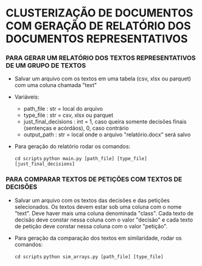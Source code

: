 # CLUSTERIZAÇÃO DE DOCUMENTOS COM GERAÇÃO DE RELATÓRIO DOS DOCUMENTOS REPRESENTATIVOS

### PARA GERAR UM RELATÓRIO DOS TEXTOS REPRESENTATIVOS DE UM GRUPO DE TEXTOS

- Salvar um arquivo com os textos em uma tabela (csv, xlsx ou parquet) com uma coluna chamada "text"
- Variáveis: 
    - path_file : str = local do arquivo
    - type_file : str = csv, xlsx ou parquet
    - just_final_decisions : int = 1, caso queira somente decisões finais (sentenças e acórdãos), 0, caso contrário
    - output_path : str = local onde o arquivo "relatório.docx" será salvo

- Para geração do relatório rodar os comandos:

    `cd scripts`
    `python main.py [path_file] [type_file] [just_final_decisions]`


### PARA COMPARAR TEXTOS DE PETIÇÕES COM TEXTOS DE DECISÕES

- Salvar um arquivo com os textos das decisões e das petições selecionados. Os textos devem estar sob uma coluna com o nome "text". Deve haver mais uma coluna denominada "class". Cada texto de decisão deve constar nessa coluna com o valor "decisão" e cada texto de petição deve constar nessa coluna com o valor "petição".
- Para geração da comparação dos textos em similaridade, rodar os comandos:

    `cd scripts`
    `python sim_arrays.py [path_file] [type_file]`
